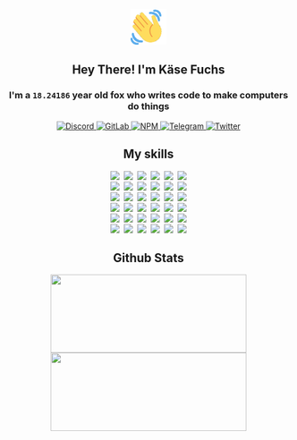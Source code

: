 <div><p align=center><img src=./resources/images/wave.gif width=64px height=64px></p><h2 align=center>Hey There! I'm Käse Fuchs</h2><h3 align=center>I'm a <code>18.24186</code> year old fox who writes code to make computers do things</h3><p align=center><a href=https://discord.com/users/507526681125322772><img alt=Discord src="https://img.shields.io/badge/Discord-5865F2?logo=discord&logoColor=white&style=flat-square#8a71aa9ff32eda0c52c31f4ae711d0fb"> </a><a href=https://gitlab.com/kasefuchs><img alt=GitLab src="https://img.shields.io/badge/GitLab-330F63?logo=gitlab&logoColor=white&style=flat-square#8a71aa9ff32eda0c52c31f4ae711d0fb"> </a><a href=https://npmjs.com/~kasefuchs><img alt=NPM src="https://img.shields.io/badge/NPM-CB3837?logo=npm&logoColor=white&style=flat-square#8a71aa9ff32eda0c52c31f4ae711d0fb"> </a><a href=https://t.me/kasefuchs><img alt=Telegram src="https://img.shields.io/badge/Telegram-2CA5E0?logo=telegram&logoColor=white&style=flat-square#8a71aa9ff32eda0c52c31f4ae711d0fb"> </a><a href=https://twitter.com/kasefuchs><img alt=Twitter src="https://img.shields.io/badge/Twitter-1DA1F2?logo=twitter&logoColor=white&style=flat-square#8a71aa9ff32eda0c52c31f4ae711d0fb"></a></p><h2 align=center>My skills</h2><p align=center><a href=https://aws.amazon.com/ ><picture><source srcset="https://skillicons.dev/icons?i=aws&theme=dark#8a71aa9ff32eda0c52c31f4ae711d0fb" media="(prefers-color-scheme: dark)"><source srcset="https://skillicons.dev/icons?i=aws&theme=light#8a71aa9ff32eda0c52c31f4ae711d0fb" media="(prefers-color-scheme: light), (prefers-color-scheme: no-preference)"><img src="https://skillicons.dev/icons?i=aws&theme=light#8a71aa9ff32eda0c52c31f4ae711d0fb"></picture></a>&nbsp;&nbsp;<a href=https://en.wikipedia.org/wiki/Bash_(Unix_shell)><picture><source srcset="https://skillicons.dev/icons?i=bash&theme=dark#8a71aa9ff32eda0c52c31f4ae711d0fb" media="(prefers-color-scheme: dark)"><source srcset="https://skillicons.dev/icons?i=bash&theme=light#8a71aa9ff32eda0c52c31f4ae711d0fb" media="(prefers-color-scheme: light), (prefers-color-scheme: no-preference)"><img src="https://skillicons.dev/icons?i=bash&theme=light#8a71aa9ff32eda0c52c31f4ae711d0fb"></picture></a>&nbsp;&nbsp;<a href=https://discord.com/developers/docs><picture><source srcset="https://skillicons.dev/icons?i=bots&theme=dark#8a71aa9ff32eda0c52c31f4ae711d0fb" media="(prefers-color-scheme: dark)"><source srcset="https://skillicons.dev/icons?i=bots&theme=light#8a71aa9ff32eda0c52c31f4ae711d0fb" media="(prefers-color-scheme: light), (prefers-color-scheme: no-preference)"><img src="https://skillicons.dev/icons?i=bots&theme=light#8a71aa9ff32eda0c52c31f4ae711d0fb"></picture></a>&nbsp;&nbsp;<a href=https://www.cloudflare.com/ ><picture><source srcset="https://skillicons.dev/icons?i=cloudflare&theme=dark#8a71aa9ff32eda0c52c31f4ae711d0fb" media="(prefers-color-scheme: dark)"><source srcset="https://skillicons.dev/icons?i=cloudflare&theme=light#8a71aa9ff32eda0c52c31f4ae711d0fb" media="(prefers-color-scheme: light), (prefers-color-scheme: no-preference)"><img src="https://skillicons.dev/icons?i=cloudflare&theme=light#8a71aa9ff32eda0c52c31f4ae711d0fb"></picture></a>&nbsp;&nbsp;<a href=https://en.wikipedia.org/wiki/CSS><picture><source srcset="https://skillicons.dev/icons?i=css&theme=dark#8a71aa9ff32eda0c52c31f4ae711d0fb" media="(prefers-color-scheme: dark)"><source srcset="https://skillicons.dev/icons?i=css&theme=light#8a71aa9ff32eda0c52c31f4ae711d0fb" media="(prefers-color-scheme: light), (prefers-color-scheme: no-preference)"><img src="https://skillicons.dev/icons?i=css&theme=light#8a71aa9ff32eda0c52c31f4ae711d0fb"></picture></a>&nbsp;&nbsp;<a href=https://www.docker.com/ ><picture><source srcset="https://skillicons.dev/icons?i=docker&theme=dark#8a71aa9ff32eda0c52c31f4ae711d0fb" media="(prefers-color-scheme: dark)"><source srcset="https://skillicons.dev/icons?i=docker&theme=light#8a71aa9ff32eda0c52c31f4ae711d0fb" media="(prefers-color-scheme: light), (prefers-color-scheme: no-preference)"><img src="https://skillicons.dev/icons?i=docker&theme=light#8a71aa9ff32eda0c52c31f4ae711d0fb"></picture></a><br><a href=https://www.electronjs.org/ ><picture><source srcset="https://skillicons.dev/icons?i=electron&theme=dark#8a71aa9ff32eda0c52c31f4ae711d0fb" media="(prefers-color-scheme: dark)"><source srcset="https://skillicons.dev/icons?i=electron&theme=light#8a71aa9ff32eda0c52c31f4ae711d0fb" media="(prefers-color-scheme: light), (prefers-color-scheme: no-preference)"><img src="https://skillicons.dev/icons?i=electron&theme=light#8a71aa9ff32eda0c52c31f4ae711d0fb"></picture></a>&nbsp;&nbsp;<a href=https://expressjs.com/ ><picture><source srcset="https://skillicons.dev/icons?i=express&theme=dark#8a71aa9ff32eda0c52c31f4ae711d0fb" media="(prefers-color-scheme: dark)"><source srcset="https://skillicons.dev/icons?i=express&theme=light#8a71aa9ff32eda0c52c31f4ae711d0fb" media="(prefers-color-scheme: light), (prefers-color-scheme: no-preference)"><img src="https://skillicons.dev/icons?i=express&theme=light#8a71aa9ff32eda0c52c31f4ae711d0fb"></picture></a>&nbsp;&nbsp;<a href=https://www.figma.com/ ><picture><source srcset="https://skillicons.dev/icons?i=figma&theme=dark#8a71aa9ff32eda0c52c31f4ae711d0fb" media="(prefers-color-scheme: dark)"><source srcset="https://skillicons.dev/icons?i=figma&theme=light#8a71aa9ff32eda0c52c31f4ae711d0fb" media="(prefers-color-scheme: light), (prefers-color-scheme: no-preference)"><img src="https://skillicons.dev/icons?i=figma&theme=light#8a71aa9ff32eda0c52c31f4ae711d0fb"></picture></a>&nbsp;&nbsp;<a href=https://firebase.google.com/ ><picture><source srcset="https://skillicons.dev/icons?i=firebase&theme=dark#8a71aa9ff32eda0c52c31f4ae711d0fb" media="(prefers-color-scheme: dark)"><source srcset="https://skillicons.dev/icons?i=firebase&theme=light#8a71aa9ff32eda0c52c31f4ae711d0fb" media="(prefers-color-scheme: light), (prefers-color-scheme: no-preference)"><img src="https://skillicons.dev/icons?i=firebase&theme=light#8a71aa9ff32eda0c52c31f4ae711d0fb"></picture></a>&nbsp;&nbsp;<a href=https://flask.palletsprojects.com/ ><picture><source srcset="https://skillicons.dev/icons?i=flask&theme=dark#8a71aa9ff32eda0c52c31f4ae711d0fb" media="(prefers-color-scheme: dark)"><source srcset="https://skillicons.dev/icons?i=flask&theme=light#8a71aa9ff32eda0c52c31f4ae711d0fb" media="(prefers-color-scheme: light), (prefers-color-scheme: no-preference)"><img src="https://skillicons.dev/icons?i=flask&theme=light#8a71aa9ff32eda0c52c31f4ae711d0fb"></picture></a>&nbsp;&nbsp;<a href=https://cloud.google.com/ ><picture><source srcset="https://skillicons.dev/icons?i=gcp&theme=dark#8a71aa9ff32eda0c52c31f4ae711d0fb" media="(prefers-color-scheme: dark)"><source srcset="https://skillicons.dev/icons?i=gcp&theme=light#8a71aa9ff32eda0c52c31f4ae711d0fb" media="(prefers-color-scheme: light), (prefers-color-scheme: no-preference)"><img src="https://skillicons.dev/icons?i=gcp&theme=light#8a71aa9ff32eda0c52c31f4ae711d0fb"></picture></a><br><a href=https://git-scm.com/ ><picture><source srcset="https://skillicons.dev/icons?i=git&theme=dark#8a71aa9ff32eda0c52c31f4ae711d0fb" media="(prefers-color-scheme: dark)"><source srcset="https://skillicons.dev/icons?i=git&theme=light#8a71aa9ff32eda0c52c31f4ae711d0fb" media="(prefers-color-scheme: light), (prefers-color-scheme: no-preference)"><img src="https://skillicons.dev/icons?i=git&theme=light#8a71aa9ff32eda0c52c31f4ae711d0fb"></picture></a>&nbsp;&nbsp;<a href=https://github.com/ ><picture><source srcset="https://skillicons.dev/icons?i=github&theme=dark#8a71aa9ff32eda0c52c31f4ae711d0fb" media="(prefers-color-scheme: dark)"><source srcset="https://skillicons.dev/icons?i=github&theme=light#8a71aa9ff32eda0c52c31f4ae711d0fb" media="(prefers-color-scheme: light), (prefers-color-scheme: no-preference)"><img src="https://skillicons.dev/icons?i=github&theme=light#8a71aa9ff32eda0c52c31f4ae711d0fb"></picture></a>&nbsp;&nbsp;<a href=https://gitlab.com/ ><picture><source srcset="https://skillicons.dev/icons?i=gitlab&theme=dark#8a71aa9ff32eda0c52c31f4ae711d0fb" media="(prefers-color-scheme: dark)"><source srcset="https://skillicons.dev/icons?i=gitlab&theme=light#8a71aa9ff32eda0c52c31f4ae711d0fb" media="(prefers-color-scheme: light), (prefers-color-scheme: no-preference)"><img src="https://skillicons.dev/icons?i=gitlab&theme=light#8a71aa9ff32eda0c52c31f4ae711d0fb"></picture></a>&nbsp;&nbsp;<a href=https://www.heroku.com/ ><picture><source srcset="https://skillicons.dev/icons?i=heroku&theme=dark#8a71aa9ff32eda0c52c31f4ae711d0fb" media="(prefers-color-scheme: dark)"><source srcset="https://skillicons.dev/icons?i=heroku&theme=light#8a71aa9ff32eda0c52c31f4ae711d0fb" media="(prefers-color-scheme: light), (prefers-color-scheme: no-preference)"><img src="https://skillicons.dev/icons?i=heroku&theme=light#8a71aa9ff32eda0c52c31f4ae711d0fb"></picture></a>&nbsp;&nbsp;<a href=https://en.wikipedia.org/wiki/HTML><picture><source srcset="https://skillicons.dev/icons?i=html&theme=dark#8a71aa9ff32eda0c52c31f4ae711d0fb" media="(prefers-color-scheme: dark)"><source srcset="https://skillicons.dev/icons?i=html&theme=light#8a71aa9ff32eda0c52c31f4ae711d0fb" media="(prefers-color-scheme: light), (prefers-color-scheme: no-preference)"><img src="https://skillicons.dev/icons?i=html&theme=light#8a71aa9ff32eda0c52c31f4ae711d0fb"></picture></a>&nbsp;&nbsp;<a href=https://en.wikipedia.org/wiki/JavaScript><picture><source srcset="https://skillicons.dev/icons?i=js&theme=dark#8a71aa9ff32eda0c52c31f4ae711d0fb" media="(prefers-color-scheme: dark)"><source srcset="https://skillicons.dev/icons?i=js&theme=light#8a71aa9ff32eda0c52c31f4ae711d0fb" media="(prefers-color-scheme: light), (prefers-color-scheme: no-preference)"><img src="https://skillicons.dev/icons?i=js&theme=light#8a71aa9ff32eda0c52c31f4ae711d0fb"></picture></a><br><a href=https://en.wikipedia.org/wiki/Linux><picture><source srcset="https://skillicons.dev/icons?i=linux&theme=dark#8a71aa9ff32eda0c52c31f4ae711d0fb" media="(prefers-color-scheme: dark)"><source srcset="https://skillicons.dev/icons?i=linux&theme=light#8a71aa9ff32eda0c52c31f4ae711d0fb" media="(prefers-color-scheme: light), (prefers-color-scheme: no-preference)"><img src="https://skillicons.dev/icons?i=linux&theme=light#8a71aa9ff32eda0c52c31f4ae711d0fb"></picture></a>&nbsp;&nbsp;<a href=https://mui.com/ ><picture><source srcset="https://skillicons.dev/icons?i=materialui&theme=dark#8a71aa9ff32eda0c52c31f4ae711d0fb" media="(prefers-color-scheme: dark)"><source srcset="https://skillicons.dev/icons?i=materialui&theme=light#8a71aa9ff32eda0c52c31f4ae711d0fb" media="(prefers-color-scheme: light), (prefers-color-scheme: no-preference)"><img src="https://skillicons.dev/icons?i=materialui&theme=light#8a71aa9ff32eda0c52c31f4ae711d0fb"></picture></a>&nbsp;&nbsp;<a href=https://en.wikipedia.org/wiki/Markdown><picture><source srcset="https://skillicons.dev/icons?i=md&theme=dark#8a71aa9ff32eda0c52c31f4ae711d0fb" media="(prefers-color-scheme: dark)"><source srcset="https://skillicons.dev/icons?i=md&theme=light#8a71aa9ff32eda0c52c31f4ae711d0fb" media="(prefers-color-scheme: light), (prefers-color-scheme: no-preference)"><img src="https://skillicons.dev/icons?i=md&theme=light#8a71aa9ff32eda0c52c31f4ae711d0fb"></picture></a>&nbsp;&nbsp;<a href=https://www.mongodb.com/ ><picture><source srcset="https://skillicons.dev/icons?i=mongodb&theme=dark#8a71aa9ff32eda0c52c31f4ae711d0fb" media="(prefers-color-scheme: dark)"><source srcset="https://skillicons.dev/icons?i=mongodb&theme=light#8a71aa9ff32eda0c52c31f4ae711d0fb" media="(prefers-color-scheme: light), (prefers-color-scheme: no-preference)"><img src="https://skillicons.dev/icons?i=mongodb&theme=light#8a71aa9ff32eda0c52c31f4ae711d0fb"></picture></a>&nbsp;&nbsp;<a href=https://www.mysql.com/ ><picture><source srcset="https://skillicons.dev/icons?i=mysql&theme=dark#8a71aa9ff32eda0c52c31f4ae711d0fb" media="(prefers-color-scheme: dark)"><source srcset="https://skillicons.dev/icons?i=mysql&theme=light#8a71aa9ff32eda0c52c31f4ae711d0fb" media="(prefers-color-scheme: light), (prefers-color-scheme: no-preference)"><img src="https://skillicons.dev/icons?i=mysql&theme=light#8a71aa9ff32eda0c52c31f4ae711d0fb"></picture></a>&nbsp;&nbsp;<a href=https://nextjs.org/ ><picture><source srcset="https://skillicons.dev/icons?i=nextjs&theme=dark#8a71aa9ff32eda0c52c31f4ae711d0fb" media="(prefers-color-scheme: dark)"><source srcset="https://skillicons.dev/icons?i=nextjs&theme=light#8a71aa9ff32eda0c52c31f4ae711d0fb" media="(prefers-color-scheme: light), (prefers-color-scheme: no-preference)"><img src="https://skillicons.dev/icons?i=nextjs&theme=light#8a71aa9ff32eda0c52c31f4ae711d0fb"></picture></a><br><a href=https://nodejs.org/en/ ><picture><source srcset="https://skillicons.dev/icons?i=nodejs&theme=dark#8a71aa9ff32eda0c52c31f4ae711d0fb" media="(prefers-color-scheme: dark)"><source srcset="https://skillicons.dev/icons?i=nodejs&theme=light#8a71aa9ff32eda0c52c31f4ae711d0fb" media="(prefers-color-scheme: light), (prefers-color-scheme: no-preference)"><img src="https://skillicons.dev/icons?i=nodejs&theme=light#8a71aa9ff32eda0c52c31f4ae711d0fb"></picture></a>&nbsp;&nbsp;<a href=https://www.postgresql.org/ ><picture><source srcset="https://skillicons.dev/icons?i=postgres&theme=dark#8a71aa9ff32eda0c52c31f4ae711d0fb" media="(prefers-color-scheme: dark)"><source srcset="https://skillicons.dev/icons?i=postgres&theme=light#8a71aa9ff32eda0c52c31f4ae711d0fb" media="(prefers-color-scheme: light), (prefers-color-scheme: no-preference)"><img src="https://skillicons.dev/icons?i=postgres&theme=light#8a71aa9ff32eda0c52c31f4ae711d0fb"></picture></a>&nbsp;&nbsp;<a href=https://learn.microsoft.com/en-us/powershell/ ><picture><source srcset="https://skillicons.dev/icons?i=powershell&theme=dark#8a71aa9ff32eda0c52c31f4ae711d0fb" media="(prefers-color-scheme: dark)"><source srcset="https://skillicons.dev/icons?i=powershell&theme=light#8a71aa9ff32eda0c52c31f4ae711d0fb" media="(prefers-color-scheme: light), (prefers-color-scheme: no-preference)"><img src="https://skillicons.dev/icons?i=powershell&theme=light#8a71aa9ff32eda0c52c31f4ae711d0fb"></picture></a>&nbsp;&nbsp;<a href=https://www.python.org/ ><picture><source srcset="https://skillicons.dev/icons?i=py&theme=dark#8a71aa9ff32eda0c52c31f4ae711d0fb" media="(prefers-color-scheme: dark)"><source srcset="https://skillicons.dev/icons?i=py&theme=light#8a71aa9ff32eda0c52c31f4ae711d0fb" media="(prefers-color-scheme: light), (prefers-color-scheme: no-preference)"><img src="https://skillicons.dev/icons?i=py&theme=light#8a71aa9ff32eda0c52c31f4ae711d0fb"></picture></a>&nbsp;&nbsp;<a href=https://www.raspberrypi.org/ ><picture><source srcset="https://skillicons.dev/icons?i=raspberrypi&theme=dark#8a71aa9ff32eda0c52c31f4ae711d0fb" media="(prefers-color-scheme: dark)"><source srcset="https://skillicons.dev/icons?i=raspberrypi&theme=light#8a71aa9ff32eda0c52c31f4ae711d0fb" media="(prefers-color-scheme: light), (prefers-color-scheme: no-preference)"><img src="https://skillicons.dev/icons?i=raspberrypi&theme=light#8a71aa9ff32eda0c52c31f4ae711d0fb"></picture></a>&nbsp;&nbsp;<a href=https://reactjs.org/ ><picture><source srcset="https://skillicons.dev/icons?i=react&theme=dark#8a71aa9ff32eda0c52c31f4ae711d0fb" media="(prefers-color-scheme: dark)"><source srcset="https://skillicons.dev/icons?i=react&theme=light#8a71aa9ff32eda0c52c31f4ae711d0fb" media="(prefers-color-scheme: light), (prefers-color-scheme: no-preference)"><img src="https://skillicons.dev/icons?i=react&theme=light#8a71aa9ff32eda0c52c31f4ae711d0fb"></picture></a><br><a href=https://redux.js.org/ ><picture><source srcset="https://skillicons.dev/icons?i=redux&theme=dark#8a71aa9ff32eda0c52c31f4ae711d0fb" media="(prefers-color-scheme: dark)"><source srcset="https://skillicons.dev/icons?i=redux&theme=light#8a71aa9ff32eda0c52c31f4ae711d0fb" media="(prefers-color-scheme: light), (prefers-color-scheme: no-preference)"><img src="https://skillicons.dev/icons?i=redux&theme=light#8a71aa9ff32eda0c52c31f4ae711d0fb"></picture></a>&nbsp;&nbsp;<a href=https://en.wikipedia.org/wiki/Regular_expression><picture><source srcset="https://skillicons.dev/icons?i=regex&theme=dark#8a71aa9ff32eda0c52c31f4ae711d0fb" media="(prefers-color-scheme: dark)"><source srcset="https://skillicons.dev/icons?i=regex&theme=light#8a71aa9ff32eda0c52c31f4ae711d0fb" media="(prefers-color-scheme: light), (prefers-color-scheme: no-preference)"><img src="https://skillicons.dev/icons?i=regex&theme=light#8a71aa9ff32eda0c52c31f4ae711d0fb"></picture></a>&nbsp;&nbsp;<a href=https://en.wikipedia.org/wiki/Sass_(stylesheet_language)><picture><source srcset="https://skillicons.dev/icons?i=sass&theme=dark#8a71aa9ff32eda0c52c31f4ae711d0fb" media="(prefers-color-scheme: dark)"><source srcset="https://skillicons.dev/icons?i=sass&theme=light#8a71aa9ff32eda0c52c31f4ae711d0fb" media="(prefers-color-scheme: light), (prefers-color-scheme: no-preference)"><img src="https://skillicons.dev/icons?i=sass&theme=light#8a71aa9ff32eda0c52c31f4ae711d0fb"></picture></a>&nbsp;&nbsp;<a href=https://www.typescriptlang.org/ ><picture><source srcset="https://skillicons.dev/icons?i=ts&theme=dark#8a71aa9ff32eda0c52c31f4ae711d0fb" media="(prefers-color-scheme: dark)"><source srcset="https://skillicons.dev/icons?i=ts&theme=light#8a71aa9ff32eda0c52c31f4ae711d0fb" media="(prefers-color-scheme: light), (prefers-color-scheme: no-preference)"><img src="https://skillicons.dev/icons?i=ts&theme=light#8a71aa9ff32eda0c52c31f4ae711d0fb"></picture></a>&nbsp;&nbsp;<a href=https://unity.com/ ><picture><source srcset="https://skillicons.dev/icons?i=unity&theme=dark#8a71aa9ff32eda0c52c31f4ae711d0fb" media="(prefers-color-scheme: dark)"><source srcset="https://skillicons.dev/icons?i=unity&theme=light#8a71aa9ff32eda0c52c31f4ae711d0fb" media="(prefers-color-scheme: light), (prefers-color-scheme: no-preference)"><img src="https://skillicons.dev/icons?i=unity&theme=light#8a71aa9ff32eda0c52c31f4ae711d0fb"></picture></a>&nbsp;&nbsp;<a href=https://workers.cloudflare.com/ ><picture><source srcset="https://skillicons.dev/icons?i=workers&theme=dark#8a71aa9ff32eda0c52c31f4ae711d0fb" media="(prefers-color-scheme: dark)"><source srcset="https://skillicons.dev/icons?i=workers&theme=light#8a71aa9ff32eda0c52c31f4ae711d0fb" media="(prefers-color-scheme: light), (prefers-color-scheme: no-preference)"><img src="https://skillicons.dev/icons?i=workers&theme=light#8a71aa9ff32eda0c52c31f4ae711d0fb"></picture></a><br></p><h2 align=center>Github Stats</h2><p align=center><picture><source srcset="https://github-readme-stats-kasefuchs.vercel.app/api/?count_private=true&hide_border=true&hide_rank=true&line_height=20&hide_title=true&username=Kasefuchs&theme=dark#8a71aa9ff32eda0c52c31f4ae711d0fb" media="(prefers-color-scheme: dark)"><source srcset="https://github-readme-stats-kasefuchs.vercel.app/api/?count_private=true&hide_border=true&hide_rank=true&line_height=20&hide_title=true&username=Kasefuchs&theme=light#8a71aa9ff32eda0c52c31f4ae711d0fb" media="(prefers-color-scheme: light), (prefers-color-scheme: no-preference)"><img align=middle width=350 height=140 src="https://github-readme-stats-kasefuchs.vercel.app/api/?count_private=true&hide_border=true&hide_rank=true&line_height=20&hide_title=true&username=Kasefuchs&theme=light#8a71aa9ff32eda0c52c31f4ae711d0fb"></picture><picture><source srcset="https://github-readme-stats-kasefuchs.vercel.app/api/top-langs/?count_private=true&hide_border=true&layout=compact&username=Kasefuchs&theme=dark#8a71aa9ff32eda0c52c31f4ae711d0fb" media="(prefers-color-scheme: dark)"><source srcset="https://github-readme-stats-kasefuchs.vercel.app/api/top-langs/?count_private=true&hide_border=true&layout=compact&username=Kasefuchs&theme=light#8a71aa9ff32eda0c52c31f4ae711d0fb" media="(prefers-color-scheme: light), (prefers-color-scheme: no-preference)"><img align=middle width=350 height=140 src="https://github-readme-stats-kasefuchs.vercel.app/api/top-langs/?count_private=true&hide_border=true&layout=compact&username=Kasefuchs&theme=light#8a71aa9ff32eda0c52c31f4ae711d0fb"></picture></p><img src="https://hit.yhype.me/github/profile?user_id=64592097#8a71aa9ff32eda0c52c31f4ae711d0fb" alt=""></div>